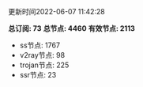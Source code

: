 更新时间2022-06-07 11:42:28

**总订阅: 73**
**总节点: 4460**
**有效节点: 2113**
- ss节点: 1767
- v2ray节点: 98
- trojan节点: 225
- ssr节点: 23
